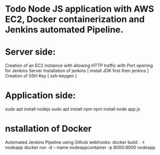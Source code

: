 # Todo Node JS application with AWS EC2, Docker containerization and Jenkins automated Pipeline.

# Server side:
Creation of an EC2 instaince with allowing HTTP traffic with Port opening for Jenkins Server
Installation of jenkins [ install JDK first then jenkins ]
Creation of SSH Key [ ssh-keygen ]

# Application side:
sudo apt install nodejs
sudo apt install npm
npm install
node app.js

# nstallation of Docker 

Automated Jenkins Pipeline using Github webhooks:
docker build . -t nodeapp
docker run -d --name nodeappcontainer -p 8000:8000 nodeapp
